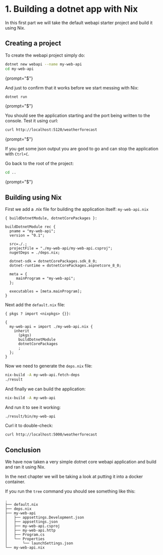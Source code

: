 # 1. Building a dotnet app with Nix

In this first part we will take the default webapi starter project and build it using Nix.

## Creating a project
To create the webapi project simply do:
```bash
dotnet new webapi --name my-web-api
cd my-web-api
```
{prompt="$"}

And just to confirm that it works before we start messing with Nix:
```bash
dotnet run
```
{prompt="$"}

You should see the application starting and the port being written to the console. Test it using curl:
```bash
curl http://localhost:5120/weatherforecast
```
{prompt="$"}

If you get some json output you are good to go and can stop the application with `Ctrl+C`.

Go back to the root of the project:
```bash
cd ..
```
{prompt="$"}

## Building using Nix
First we add a .nix file for building the application itself:
`my-web-api.nix`
```
{ buildDotnetModule, dotnetCorePackages }:

buildDotnetModule rec {
  pname = "my-web-api";
  version = "0.1";

  src=./.;
  projectFile = "./my-web-api/my-web-api.csproj";
  nugetDeps = ./deps.nix;

  dotnet-sdk = dotnetCorePackages.sdk_8_0;
  dotnet-runtime = dotnetCorePackages.aspnetcore_8_0;

  meta = {
     mainProgram = "my-web-api";
  };

  executables = [meta.mainProgram];
}
```

Next add the `default.nix` file:
```
{ pkgs ? import <nixpkgs> {}}:

{
  my-web-api = import ./my-web-api.nix { 
    inherit 
      (pkgs)
      buildDotnetModule 
      dotnetCorePackages
      ;
  };
}
```

Now we need to generate the `deps.nix` file:
```bash
nix-build -A my-web-api.fetch-deps
./result
```

And finally we can build the application:
```bash
nix-build -A my-web-api
```

And run it to see it working:
```bash
./result/bin/my-web-api
```

Curl it to double-check:
```bash
curl http://localhost:5000/weatherforecast
```

## Conclusion
We have now taken a very simple dotnet core webapi application and build and ran it using Nix.

In the next chapter we will be taking a look at putting it into a docker container.

If you run the `tree` command you should see something like this:
```text
.
├── default.nix
├── deps.nix
├── my-web-api
│   ├── appsettings.Development.json
│   ├── appsettings.json
│   ├── my-web-api.csproj
│   ├── my-web-api.http
│   ├── Program.cs
│   └── Properties
│       └── launchSettings.json
└── my-web-api.nix
```